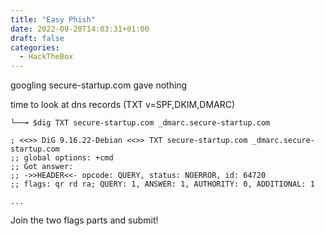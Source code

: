 ```yaml
---
title: "Easy Phish"
date: 2022-09-20T14:03:31+01:00
draft: false
categories:
  - HackTheBox
---
```


googling secure-startup.com gave nothing

time to look at dns records (TXT v=SPF,DKIM,DMARC)

```
└──╼ $dig TXT secure-startup.com _dmarc.secure-startup.com

; <<>> DiG 9.16.22-Debian <<>> TXT secure-startup.com _dmarc.secure-startup.com
;; global options: +cmd
;; Got answer:
;; ->>HEADER<<- opcode: QUERY, status: NOERROR, id: 64720
;; flags: qr rd ra; QUERY: 1, ANSWER: 1, AUTHORITY: 0, ADDITIONAL: 1

...

```

Join the two flags parts and submit!
